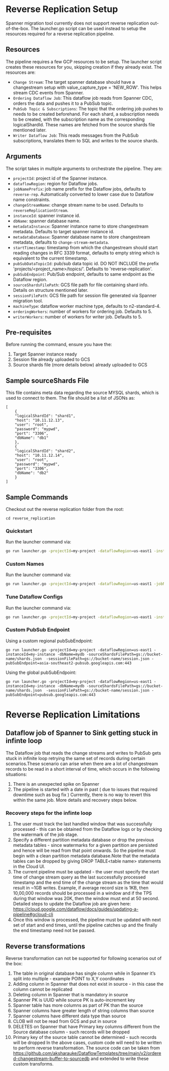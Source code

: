 # Reverse Replication Setup

Spanner migration tool currently does not support reverse replication out-of-the-box.
The launcher.go script can be used instead to setup the resources required for a 
reverse replication pipeline.

## Resources
The pipeline requires a few GCP resources to be setup. The launcher script creates these resources for you, skipping creation if they already exist. The resources are:
- `Change Stream`: The target spanner database should have a changestream setup with value_capture_type = 'NEW_ROW'. This helps stream CDC events from Spanner.
- `Ordering Dataflow Job`: This dataflow job reads from Spanner CDC, orders the data and pushes it to a PubSub topic.
- `PubSub Topic & Subscriptions`: The topic that the ordering job pushes to needs to be created beforehand. For each shard, a subscription needs to be created, with the subscription name as the corresponding logicalShardId. These names are fetched from the source shards file mentioned later.
- `Writer Dataflow Job`: This reads messages from the PubSub subscriptions, translates them to SQL and writes to the source shards.

## Arguments

The script takes in multiple arguments to orchestrate the pipeline. They are:
- `projectId`: project id of the Spanner instance.
- `dataflowRegion`: region for Dataflow jobs.
- `jobNamePrefix`: job name prefix for the Dataflow jobs, defaults to `reverse-rep`. Automatically converted to lower case due to Dataflow name constraints.
- `changeStreamName`: change stream name to be used. Defaults to `reverseReplicationStream`.
- `instanceId`: spanner instance id.
- `dbName`: spanner database name.
- `metadataInstance`: Spanner instance name to store changestream metadata. Defaults to target spanner instance id.
- `metadataDatabase`: Spanner database name to store changestream metadata, defaults to `change-stream-metadata`.
- `startTimestamp`: timestamp from which the changestream should start reading changes in RFC 3339 format, defaults to empty string which is equivalent to the current timestamp.
- `pubSubDataTopicId`: pub/sub data topic id. DO NOT INCLUDE the prefix 'projects/<project_name>/topics/'. Defaults to 'reverse-replication'.
- `pubSubEndpoint`: Pub/Sub endpoint, defaults to same endpoint as the Dataflow region.
- `sourceShardsFilePath`: GCS file path for file containing shard info. Details on structure mentioned later.
- `sessionFilePath`: GCS file path for session file generated via Spanner migration tool.
- `machineType`: dataflow worker machine type, defaults to n2-standard-4.
- `orderingWorkers`: number of workers for ordering job. Defaults to 5.
- `writerWorkers`: number of workers for writer job. Defaults to 5.

## Pre-requisites
Before running the command, ensure you have the:
1) Target Spanner instance ready
2) Session file already uploaded to GCS
3) Source shards file (more details below) already uploaded to GCS

## Sample sourceShards File
This file contains meta data regarding the source MYSQL shards, which is used to connect to them.
The file should be a list of JSONs as:
```
[
    {
    "logicalShardId": "shard1",
    "host": "10.11.12.13",
    "user": "root",
    "password": "mypwd",
    "port": "3306",
    "dbName": "db1"
    },
    {
    "logicalShardId": "shard2",
    "host": "10.11.12.14",
    "user": "root",
    "password": "mypwd",
    "port": "3306",
    "dbName": "db2"
    }
]
```

## Sample Commands
Checkout out the reverse replication folder from the root:
```
cd reverse_replication
```
### Quickstart
Run the launcher command via:
```sh
go run launcher.go -projectId=my-project -dataflowRegion=us-east1 -instanceId=my-instance -dbName=mydb -sourceShardsFilePath=gs://bucket-name/shards.json  -sessionFilePath=gs://bucket-name/session.json 
``` 
### Custom Names
Run the launcher command via:
```sh
go run launcher.go -projectId=my-project -dataflowRegion=us-east1 -jobNamePrefix=reverse-rep -changeStreamName=mystream -instanceId=my-instance -dbName=mydb -metadataInstance=my-instance -metadataDatabase=stream-metadb -pubSubDataTopicId=my-topic -sourceShardsFilePath=gs://bucket-name/shards.json  -sessionFilePath=gs://bucket-name/session.json 
``` 
### Tune Dataflow Configs
Run the launcher command via:
```sh
go run launcher.go -projectId=my-project -dataflowRegion=us-east1 -instanceId=my-instance -dbName=mydb -sourceShardsFilePath=gs://bucket-name/shards.json  -sessionFilePath=gs://bucket-name/session.json -machineType=e2-standard-2 -orderingWorkers=10 -writerWorkers=8
``` 
### Custom PubSub Endpoint
Using a custom regional pubSubEndpoint:
```
go run launcher.go -projectId=my-project -dataflowRegion=us-east1 -instanceId=my-instance -dbName=mydb -sourceShardsFilePath=gs://bucket-name/shards.json  -sessionFilePath=gs://bucket-name/session.json -pubSubEndpoint=asia-southeast2-pubsub.googleapis.com:443 
```
Using the global pubSubEndpoint:
```
go run launcher.go -projectId=my-project -dataflowRegion=us-east1 -instanceId=my-instance -dbName=mydb -sourceShardsFilePath=gs://bucket-name/shards.json  -sessionFilePath=gs://bucket-name/session.json -pubSubEndpoint=pubsub.googleapis.com:443
```

# Reverse Replication Limitations

## Dataflow job of Spanner to Sink getting stuck in infinte loop
The Dataflow job that reads the change streams and writes to PubSub gets stuck in infinite loop retrying the same set of records during certain scenarios.These scenario can arise when there are a lot of changestream records to be read in a short interval of time, which occurs in  the following situations:
1. There is an unexpected spike on Spanner
2. The pipeline is started with a date in past ( due to issues that required downtime such as bug fix )
Currently, there is no way to revert this within the same job. More details and recovery steps below.

### Recovery steps for the infinte loop
1. The user must track the last handled window that was successfully processed - this can be obtained from the Dataflow logs or by checking the watermark of the job stage.
2. Specify a different partition metadata database or drop the previous metadata tables  - since watermarks for a given partition are persisted and hence will be read from that point onwards. So the pipeline must begin with a clean partition metadata database.Note that the metadata tables can be dropped by giving DROP TABLE\<table name\> statements in the Cloud UI.
3. The current pipeline must be updated - the user must specify the start time of change stream query as the last successfully processed timestamp and the end time of the change stream as the time that would result in ~1GB writes. Example, if average record size is 1KB, then 10,00,000 records should be processed in a window and if the TPS during that window was 20K, then the window must end at 50 second. Detailed steps to update the Dataflow job are given here: https://cloud.google.com/dataflow/docs/guides/updating-a-pipeline#gcloud-cli
4. Once this window is processed, the pipeline must be updated with next set of start and end times, until the pipeline catches up and the finally the end timestamp need not be passed.


## Reverse transformations
Reverse transformation can not be supported for following scenarios out of the box:
1. The table in original database has single column while in Spanner it’s split into multiple - example POINT to X,Y coordinates
2. Adding column in Spanner that does not exist in source - in this case the column cannot be replicated
3. Deleting column in Spanner that is mandatory in source
4. Spanner PK is UUID while source PK is auto-increment key 
5. Spanner table has more columns as part of PK than the source 
6. Spanner columns have greater length of string columns than source 
7. Spanner columns have different data type than source 
8. CLOB will not be read from GCS and put in source 
9. DELETES on Spanner that have Primary key columns different from the Source database column - such records will be dropped
10. Primary key of the source table cannot be determined - such records will be dropped
In the above cases, custom code will need to be written to perform reverse transformation. The source code can be taken from https://github.com/aksharauke/DataflowTemplates/tree/main/v2/ordered-changestream-buffer-to-sourcedb and extended to write these custom transforms.

